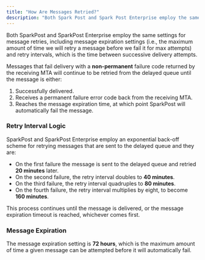 ```yaml
---
title: "How Are Messages Retried?"
description: "Both Spark Post and Spark Post Enterprise employ the same settings for message retries including message expiration settings i e the maximum amount of time we will retry a message before we fail it for max attempts and retry intervals which is the time between successive delivery attempts Messages that..."
---
```


Both SparkPost and SparkPost Enterprise employ the same settings for message retries, including message expiration settings (i.e., the maximum amount of time we will retry a message before we fail it for max attempts) and retry intervals, which is the time between successive delivery attempts.

Messages that fail delivery with a **non-permanent** failure code returned by the receiving MTA will continue to be retried from the delayed queue until the message is either:

1. Successfully delivered.
2. Receives a permanent failure error code back from the receiving MTA.
3. Reaches the message expiration time, at which point SparkPost will automatically fail the message.

### Retry Interval Logic 

SparkPost and SparkPost Enterprise employ an exponential back-off scheme for retrying messages that are sent to the delayed queue and they are:

* On the first failure the message is sent to the delayed queue and retried **20 minutes** later.
* On the second failure, the retry interval doubles to **40 minutes**.
* On the third failure, the retry interval quadruples to **80 minutes**.
* On the fourth failure, the retry interval multiplies by eight, to become **160 minutes**.

This process continues until the message is delivered, or the message expiration timeout is reached, whichever comes first.

### Message Expiration 

The message expiration setting is **72 hours**, which is the maximum amount of time a given message can be attempted before it will automatically fail.
